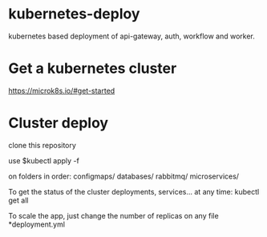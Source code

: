 # kubernetes-deploy
kubernetes based deployment of api-gateway, auth, workflow and worker.

# Get a kubernetes cluster
https://microk8s.io/#get-started

# Cluster deploy
clone this repository

use 
$kubectl apply -f

on folders in order:
configmaps/
databases/
rabbitmq/
microservices/

To get the status of the cluster deployments, services... at any time:
kubectl get all

To scale the app, just change the number of replicas on any file *deployment.yml
